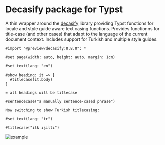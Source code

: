 # Decasify package for Typst

A thin wrapper around the [decasify](https://github.com/alerque/decasify) library providing Typst functions for locale and style guide aware text casing functions.
Provides functionns for title-case (and other cases) that adapt to the language of the current document context.
Includes support for Turkish and multiple style guides.

```typst
#import "@preview/decasify:0.8.0": *

#set page(width: auto, height: auto, margin: 1cm)

#set text(lang: "en")

#show heading: it => [
  #titlecase(it.body)
]

= all headings will be titlecase

#sentencecase("a manually sentence-cased phrase")

Now switching to show Turkish titlecasing:

#set text(lang: "tr")

#titlecase("ilk ışıltı")
```

![example](./example.png)
